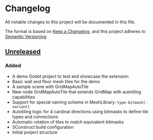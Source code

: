 # Changelog

All notable changes to this project will be documented in this file.

The format is based on [Keep a Changelog](https://keepachangelog.com/en/1.1.0/),
and this project adheres to [Semantic Versioning](https://semver.org/spec/v2.0.0.html).

## [Unreleased]

### Added

- A demo Godot project to test and showcase the extension
- Basic wall and floor mesh tiles for the demo
- A sample scene with GridMapAutoTile
- New node GridMapAutoTile that extends GridMap with autotiling capabilities
- Support for special naming scheme in MeshLibrary: `type-bitmask[-variant]`
- Autotiling logic for 4 cardinal directions using bitmasks to define tile types and connections
- Automatic rotation of tiles to match equivalent bitmasks
- SConstruct build configuration
- Initial project structure

[unreleased]: https://github.com/8f00ff/gdextension_gridmap_autotile/compare/v0.1.0-dev...HEAD
